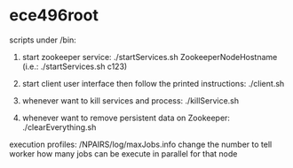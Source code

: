 ece496root
==========

scripts under /bin:
1. start zookeeper service:
	./startServices.sh ZookeeperNodeHostname (i.e.: ./startServices.sh c123)

2. start client user interface then follow the printed instructions:
	./client.sh 

3. whenever want to kill services and process:
	./killService.sh

4. whenever want to remove persistent data on Zookeeper:
	./clearEverything.sh


execution profiles:
/NPAIRS/log/maxJobs.info
change the number to tell worker how many jobs can be execute in parallel for that node

